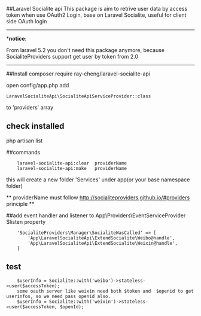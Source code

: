 ##Laravel Socialite api
This package is aim to retrive user data by access token when use OAuth2 Login, base on Laravel Socialite, useful for client side OAuth login

---
***notice**:

From laravel 5.2 you don't need this package anymore, because SocialiteProviders support get user by token from 2.0

---


##Install
    composer require ray-cheng/laravel-socialite-api

open config/app.php
add 

    LaravelSocialiteApi\SocialiteApiServiceProvider::class

 to 'providers' array
 
 
## check installed

php artisan list

##commands

        laravel-socialite-api:clear  providerName   
        laravel-socialite-api:make   providerName    
   
   this will create a new folder 'Services' under app(or your base namespace folder)
   
** providerName must follow http://socialiteproviders.github.io/#providers principle **

##add event handler and listener to App\Providers\EventServiceProvider $listen property


        'SocialiteProviders\Manager\SocialiteWasCalled' => [
            'App\LaravelSocialiteApi\ExtendSocialite\Weibo@handle',
            'App\LaravelSocialiteApi\ExtendSocialite\Weixin@handle',
        ]

## test

        $userInfo = Socialite::with('weibo')->stateless->user($accessToken);
        some oauth server like weixin need both $token and  $openid to get userinfos, so we need pass openid also.
        $userInfo = Socialite::with('weixin')->stateless->user($accessToken, $openId);
